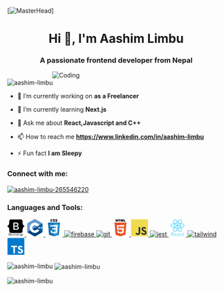 [![MasterHead](https://devtechnosys.com/insights/wp-content/uploads/2022/01/Hire-React-Native.gif)]
<h1 align="center">Hi 👋, I'm Aashim Limbu</h1>
<h3 align="center">A passionate frontend developer from Nepal</h3>
<img align="right" alt="Coding" width="400" src="https://media0.giphy.com/media/qgQUggAC3Pfv687qPC/giphy.gif" >

<p align="left"> <img src="https://komarev.com/ghpvc/?username=aashim-limbu&label=Profile%20views&color=0e75b6&style=flat" alt="aashim-limbu" /> </p>

- 🔭 I’m currently working on **as a Freelancer**

- 🌱 I’m currently learning **Next.js**

- 💬 Ask me about **React,Javascript and C++**

- 📫 How to reach me **https://www.linkedin.com/in/aashim-limbu**

- ⚡ Fun fact **I am Sleepy**

<h3 align="left">Connect with me:</h3>
<p align="left">
<a href="https://linkedin.com/in/aashim-limbu-265546220" target="blank"><img align="center" src="https://raw.githubusercontent.com/rahuldkjain/github-profile-readme-generator/master/src/images/icons/Social/linked-in-alt.svg" alt="aashim-limbu-265546220" height="30" width="40" /></a>
</p>

<h3 align="left">Languages and Tools:</h3>
<p align="left"> <a href="https://getbootstrap.com" target="_blank" rel="noreferrer"> <img src="https://raw.githubusercontent.com/devicons/devicon/master/icons/bootstrap/bootstrap-plain-wordmark.svg" alt="bootstrap" width="40" height="40"/> </a> <a href="https://www.w3schools.com/cpp/" target="_blank" rel="noreferrer"> <img src="https://raw.githubusercontent.com/devicons/devicon/master/icons/cplusplus/cplusplus-original.svg" alt="cplusplus" width="40" height="40"/> </a> <a href="https://www.w3schools.com/css/" target="_blank" rel="noreferrer"> <img src="https://raw.githubusercontent.com/devicons/devicon/master/icons/css3/css3-original-wordmark.svg" alt="css3" width="40" height="40"/> </a> <a href="https://firebase.google.com/" target="_blank" rel="noreferrer"> <img src="https://www.vectorlogo.zone/logos/firebase/firebase-icon.svg" alt="firebase" width="40" height="40"/> </a> <a href="https://git-scm.com/" target="_blank" rel="noreferrer"> <img src="https://www.vectorlogo.zone/logos/git-scm/git-scm-icon.svg" alt="git" width="40" height="40"/> </a> <a href="https://www.w3.org/html/" target="_blank" rel="noreferrer"> <img src="https://raw.githubusercontent.com/devicons/devicon/master/icons/html5/html5-original-wordmark.svg" alt="html5" width="40" height="40"/> </a> <a href="https://developer.mozilla.org/en-US/docs/Web/JavaScript" target="_blank" rel="noreferrer"> <img src="https://raw.githubusercontent.com/devicons/devicon/master/icons/javascript/javascript-original.svg" alt="javascript" width="40" height="40"/> </a> <a href="https://jestjs.io" target="_blank" rel="noreferrer"> <img src="https://www.vectorlogo.zone/logos/jestjsio/jestjsio-icon.svg" alt="jest" width="40" height="40"/> </a> <a href="https://reactjs.org/" target="_blank" rel="noreferrer"> <img src="https://raw.githubusercontent.com/devicons/devicon/master/icons/react/react-original-wordmark.svg" alt="react" width="40" height="40"/> </a> <a href="https://tailwindcss.com/" target="_blank" rel="noreferrer"> <img src="https://www.vectorlogo.zone/logos/tailwindcss/tailwindcss-icon.svg" alt="tailwind" width="40" height="40"/> </a> <a href="https://www.typescriptlang.org/" target="_blank" rel="noreferrer"> <img src="https://raw.githubusercontent.com/devicons/devicon/master/icons/typescript/typescript-original.svg" alt="typescript" width="40" height="40"/> </a> </p>

<p><img align="left" src="https://github-readme-stats.vercel.app/api/top-langs?username=aashim-limbu&show_icons=true&locale=en&layout=compact" alt="aashim-limbu" /></p>

<p>&nbsp;<img align="center" src="https://github-readme-stats.vercel.app/api?username=aashim-limbu&show_icons=true&locale=en" alt="aashim-limbu" /></p>

<p><img align="center" src="https://github-readme-streak-stats.herokuapp.com/?user=aashim-limbu&" alt="aashim-limbu" /></p>
